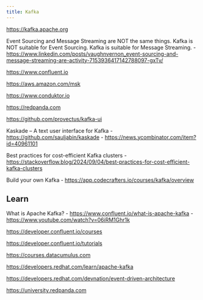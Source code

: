 ```yaml
---
title: Kafka
---
```


https://kafka.apache.org

Event Sourcing and Message Streaming are NOT the same things. Kafka is NOT suitable for Event Sourcing. Kafka is suitable for Message Streaming. - https://www.linkedin.com/posts/vaughnvernon_event-sourcing-and-message-streaming-are-activity-7153936417142788097-gxTv/

https://www.confluent.io

https://aws.amazon.com/msk

https://www.conduktor.io

https://redpanda.com

https://github.com/provectus/kafka-ui

Kaskade – A text user interface for Kafka - https://github.com/sauljabin/kaskade - https://news.ycombinator.com/item?id=40961101

Best practices for cost-efficient Kafka clusters - https://stackoverflow.blog/2024/09/04/best-practices-for-cost-efficient-kafka-clusters

Build your own Kafka - https://app.codecrafters.io/courses/kafka/overview

## Learn

What is Apache Kafka? - https://www.confluent.io/what-is-apache-kafka - https://www.youtube.com/watch?v=06iRM1Ghr1k

https://developer.confluent.io/courses

https://developer.confluent.io/tutorials

https://courses.datacumulus.com

https://developers.redhat.com/learn/apache-kafka

https://developers.redhat.com/devnation/event-driven-architecture

https://university.redpanda.com
